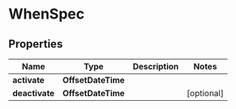 

# WhenSpec


## Properties

| Name | Type | Description | Notes |
|------------ | ------------- | ------------- | -------------|
|**activate** | **OffsetDateTime** |  |  |
|**deactivate** | **OffsetDateTime** |  |  [optional] |




